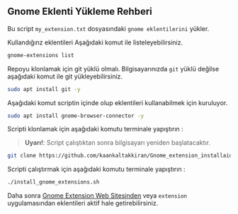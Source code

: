 ## Gnome Eklenti Yükleme Rehberi

Bu script `my_extension.txt` dosyasındaki `gnome eklentilerini` yükler.

Kullandığınz eklentileri Aşağıdaki komut ile listeleyebilirsiniz.

```bash
gnome-extensions list
```

Repoyu klonlamak için git yüklü olmalı. Bilgisayarınızda `git` yüklü değilse aşağıdaki komut ile git yükleyebilirsiniz.

```bash
sudo apt install git -y
```

Aşağıdaki komut scriptin içinde olup eklentileri kullanabilmek için kuruluyor.

```bash
sudo apt install gnome-browser-connector -y
```

Scripti klonlamak için aşağıdaki komutu terminale yapıştırın :

> **Uyarı!**: Script çalıştıktan sonra bilgisayarı yeniden başlatacaktır.

```bash
git clone https://github.com/kaankaltakkiran/Gnome_extension_installaion.git && cd Gnome_extension_installaion
```

Scripti çalıştırmak için aşağıdaki komutu terminale yapıştırın :

```bash
./install_gnome_extensions.sh
```

Daha sonra [Gnome Extension Web Sitesinden](https://extensions.gnome.org/local/) veya `extension` uygulamasından eklentileri aktif hale getirebilirsiniz.
